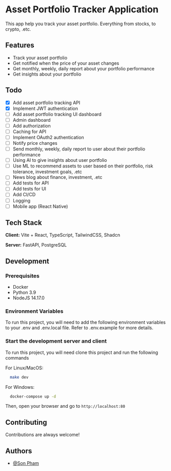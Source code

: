 # Asset Portfolio Tracker Application

This app help you track your asset portfolio. Everything from stocks, to crypto, .etc.

## Features

- Track your asset portfolio
- Get notified when the price of your asset changes
- Get monthly, weekly, daily report about your portfolio performance
- Get insights about your portfolio

## Todo

- [x] Add asset portfolio tracking API
- [x] Implement JWT authentication
- [ ] Add asset portfolio tracking UI dashboard
- [ ] Admin dashboard
- [ ] Add authorization
- [ ] Caching for API
- [ ] Implement OAuth2 authentication
- [ ] Notify price changes
- [ ] Send monthly, weekly, daily report to user about their portfolio performance
- [ ] Using AI to give insights about user portfolio
- [ ] Use ML to recommend assets to user based on their portfolio, risk tolerance, investment goals, .etc
- [ ] News blog about finance, investment, .etc
- [ ] Add tests for API
- [ ] Add tests for UI
- [ ] Add CI/CD
- [ ] Logging
- [ ] Mobile app (React Native)

## Tech Stack

**Client:** Vite + React, TypeScript, TailwindCSS, Shadcn

**Server:** FastAPI, PostgreSQL

## Development

### Prerequisites

- Docker
- Python 3.9
- NodeJS 14.17.0

### Environment Variables

To run this project, you will need to add the following environment variables to your .env and .env.local file. Refer to .env.example for more details.

### Start the development server and client

To run this project, you will need clone this project and run the following commands

For Linux/MacOS:

```bash
  make dev
```

For Windows:

```bash
  docker-compose up -d
```

Then, open your browser and go to `http://localhost:80`

## Contributing

Contributions are always welcome!

## Authors

- [@Son Pham](https://github.com/RoadToDev101)
